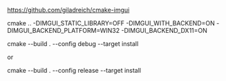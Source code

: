 https://github.com/giladreich/cmake-imgui

cmake .. -DIMGUI_STATIC_LIBRARY=OFF -DIMGUI_WITH_BACKEND=ON -DIMGUI_BACKEND_PLATFORM=WIN32 -DIMGUI_BACKEND_DX11=ON

cmake --build . --config debug --target install

or

cmake --build . --config release --target install
